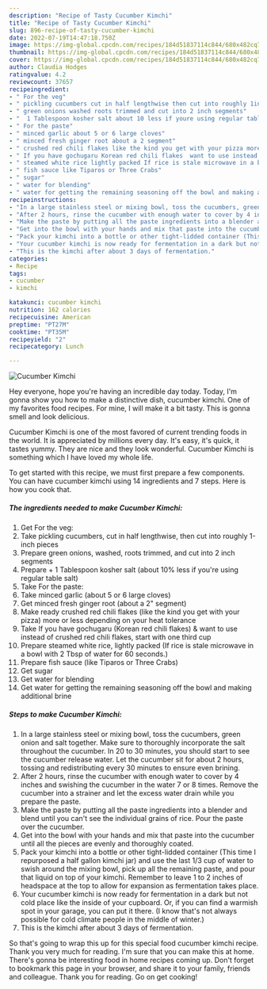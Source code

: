 ```yaml
---
description: "Recipe of Tasty Cucumber Kimchi"
title: "Recipe of Tasty Cucumber Kimchi"
slug: 896-recipe-of-tasty-cucumber-kimchi
date: 2022-07-19T14:47:18.750Z
image: https://img-global.cpcdn.com/recipes/184d51837114c844/680x482cq70/cucumber-kimchi-recipe-main-photo.jpg
thumbnail: https://img-global.cpcdn.com/recipes/184d51837114c844/680x482cq70/cucumber-kimchi-recipe-main-photo.jpg
cover: https://img-global.cpcdn.com/recipes/184d51837114c844/680x482cq70/cucumber-kimchi-recipe-main-photo.jpg
author: Claudia Hodges
ratingvalue: 4.2
reviewcount: 37657
recipeingredient:
- " For the veg"
- " pickling cucumbers cut in half lengthwise then cut into roughly 1inch pieces"
- " green onions washed roots trimmed and cut into 2 inch segments"
- "  1 Tablespoon kosher salt about 10 less if youre using regular table salt"
- " For the paste"
- " minced garlic about 5 or 6 large cloves"
- " minced fresh ginger root about a 2 segment"
- " crushed red chili flakes like the kind you get with your pizza more or less depending on your heat tolerance"
- " If you have gochugaru Korean red chili flakes  want to use instead of crushed red chili flakes start with one third cup"
- " steamed white rice lightly packed If rice is stale microwave in a bowl with 2 Tbsp of water for 60 seconds"
- " fish sauce like Tiparos or Three Crabs"
- " sugar"
- " water for blending"
- " water for getting the remaining seasoning off the bowl and making additional brine"
recipeinstructions:
- "In a large stainless steel or mixing bowl, toss the cucumbers, green onion and salt together. Make sure to thoroughly incorporate the salt throughout the cucumber. In 20 to 30 minutes, you should start to see the cucumber release water. Let the cucumber sit for about 2 hours, tossing and redistributing every 30 minutes to ensure even brining."
- "After 2 hours, rinse the cucumber with enough water to cover by 4 inches and swishing the cucumber in the water 7 or 8 times. Remove the cucumber into a strainer and let the excess water drain while you prepare the paste."
- "Make the paste by putting all the paste ingredients into a blender and blend until you can&#39;t see the individual grains of rice. Pour the paste over the cucumber."
- "Get into the bowl with your hands and mix that paste into the cucumber until all the pieces are evenly and thoroughly coated."
- "Pack your kimchi into a bottle or other tight-lidded container (This time I repurposed a half gallon kimchi jar) and use the last 1/3 cup of water to swish around the mixing bowl, pick up all the remaining paste, and pour that liquid on top of your kimchi. Remember to leave 1 to 2 inches of headspace at the top to allow for expansion as fermentation takes place."
- "Your cucumber kimchi is now ready for fermentation in a dark but not cold place like the inside of your cupboard. Or, if you can find a warmish spot in your garage, you can put it there. (I know that&#39;s not always possible for cold climate people in the middle of winter.)"
- "This is the kimchi after about 3 days of fermentation."
categories:
- Recipe
tags:
- cucumber
- kimchi

katakunci: cucumber kimchi 
nutrition: 162 calories
recipecuisine: American
preptime: "PT27M"
cooktime: "PT35M"
recipeyield: "2"
recipecategory: Lunch

---
```



![Cucumber Kimchi](https://img-global.cpcdn.com/recipes/184d51837114c844/680x482cq70/cucumber-kimchi-recipe-main-photo.jpg)

Hey everyone, hope you're having an incredible day today. Today, I'm gonna show you how to make a distinctive dish, cucumber kimchi. One of my favorites food recipes. For mine, I will make it a bit tasty. This is gonna smell and look delicious.



Cucumber Kimchi is one of the most favored of current trending foods in the world. It is appreciated by millions every day. It's easy, it's quick, it tastes yummy. They are nice and they look wonderful. Cucumber Kimchi is something which I have loved my whole life.


To get started with this recipe, we must first prepare a few components. You can have cucumber kimchi using 14 ingredients and 7 steps. Here is how you cook that.

<!--inarticleads1-->

##### The ingredients needed to make Cucumber Kimchi:

1. Get  For the veg:
1. Take  pickling cucumbers, cut in half lengthwise, then cut into roughly 1-inch pieces
1. Prepare  green onions, washed, roots trimmed, and cut into 2 inch segments
1. Prepare  + 1 Tablespoon kosher salt (about 10% less if you&#39;re using regular table salt)
1. Take  For the paste:
1. Take  minced garlic (about 5 or 6 large cloves)
1. Get  minced fresh ginger root (about a 2&#34; segment)
1. Make ready  crushed red chili flakes (like the kind you get with your pizza) more or less depending on your heat tolerance
1. Take  If you have gochugaru (Korean red chili flakes) &amp; want to use instead of crushed red chili flakes, start with one third cup
1. Prepare  steamed white rice, lightly packed (If rice is stale microwave in a bowl with 2 Tbsp of water for 60 seconds.)
1. Prepare  fish sauce (like Tiparos or Three Crabs)
1. Get  sugar
1. Get  water for blending
1. Get  water for getting the remaining seasoning off the bowl and making additional brine




<!--inarticleads2-->

##### Steps to make Cucumber Kimchi:

1. In a large stainless steel or mixing bowl, toss the cucumbers, green onion and salt together. Make sure to thoroughly incorporate the salt throughout the cucumber. In 20 to 30 minutes, you should start to see the cucumber release water. Let the cucumber sit for about 2 hours, tossing and redistributing every 30 minutes to ensure even brining.
1. After 2 hours, rinse the cucumber with enough water to cover by 4 inches and swishing the cucumber in the water 7 or 8 times. Remove the cucumber into a strainer and let the excess water drain while you prepare the paste.
1. Make the paste by putting all the paste ingredients into a blender and blend until you can&#39;t see the individual grains of rice. Pour the paste over the cucumber.
1. Get into the bowl with your hands and mix that paste into the cucumber until all the pieces are evenly and thoroughly coated.
1. Pack your kimchi into a bottle or other tight-lidded container (This time I repurposed a half gallon kimchi jar) and use the last 1/3 cup of water to swish around the mixing bowl, pick up all the remaining paste, and pour that liquid on top of your kimchi. Remember to leave 1 to 2 inches of headspace at the top to allow for expansion as fermentation takes place.
1. Your cucumber kimchi is now ready for fermentation in a dark but not cold place like the inside of your cupboard. Or, if you can find a warmish spot in your garage, you can put it there. (I know that&#39;s not always possible for cold climate people in the middle of winter.)
1. This is the kimchi after about 3 days of fermentation.




So that's going to wrap this up for this special food cucumber kimchi recipe. Thank you very much for reading. I'm sure that you can make this at home. There's gonna be interesting food in home recipes coming up. Don't forget to bookmark this page in your browser, and share it to your family, friends and colleague. Thank you for reading. Go on get cooking!
